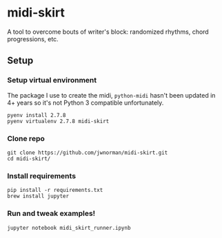 # midi-skirt
A tool to overcome bouts of writer's block: randomized rhythms, chord progressions, etc.

## Setup

### Setup virtual environment
The package I use to create the midi, `python-midi` hasn't been updated in 4+ years so it's not Python 3 compatible unfortunately.
```
pyenv install 2.7.8
pyenv virtualenv 2.7.8 midi-skirt
```

### Clone repo
```
git clone https://github.com/jwnorman/midi-skirt.git
cd midi-skirt/
```

### Install requirements
```
pip install -r requirements.txt
brew install jupyter
```

### Run and tweak examples!
```
jupyter notebook midi_skirt_runner.ipynb
```
